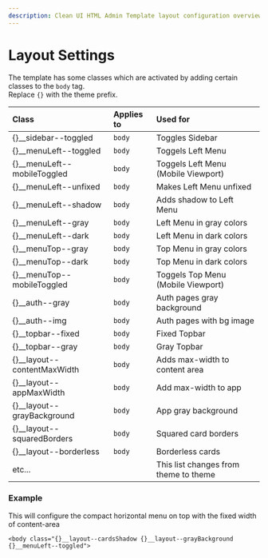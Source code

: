 ```yaml
---
description: Clean UI HTML Admin Template layout configuration overview
---
```


# Layout Settings

The template has some classes which are activated by adding certain classes to the `body` tag.  
Replace `{}` with the theme prefix.

| Class | Applies to | Used for |
| :--- | :--- | :--- |
| {}\_\_sidebar--toggled | `body` | Toggles Sidebar |
| {}\_\_menuLeft--toggled | `body` | Toggels Left Menu |
| {}\_\_menuLeft--mobileToggled | `body` | Toggels Left Menu \(Mobile Viewport\) |
| {}\_\_menuLeft--unfixed | `body` | Makes Left Menu unfixed |
| {}\_\_menuLeft--shadow | `body` | Adds shadow to Left Menu |
| {}\_\_menuLeft--gray  | `body` | Left Menu in gray colors |
| {}\_\_menuLeft--dark | `body` | Left Menu in dark colors |
| {}\_\_menuTop--gray | `body` | Top Menu in gray colors |
| {}\_\_menuTop--dark | `body` | Top Menu in dark colors |
| {}\_\_menuTop--mobileToggled | `body` | Toggels Top Menu \(Mobile Viewport\) |
| {}\_\_auth--gray | `body` | Auth pages gray background |
| {}\_\_auth--img | `body` | Auth pages with bg image |
| {}\_\_topbar--fixed | `body` | Fixed Topbar |
| {}\_\_topbar--gray | `body` | Gray Topbar |
| {}\_\_layout--contentMaxWidth | `body` | Adds max-width to content area |
| {}\_\_layout--appMaxWidth | `body` | Add max-width to app |
| {}\_\_layout--grayBackground | `body` | App gray background |
| {}\_\_layout--squaredBorders | `body` | Squared card borders |
| {}\_\_layout--borderless | `body` | Borderless cards |
| etc... |  | This list changes from theme to theme  |

### Example

This will configure the compact horizontal menu on top with the fixed width of content-area 

```markup
<body class="{}__layout--cardsShadow {}__layout--grayBackground {}__menuLeft--toggled">
```

